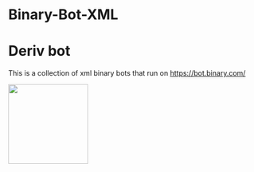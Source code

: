 # Binary-Bot-XML 
# Deriv bot
This is  a collection of xml binary bots that run on https://bot.binary.com/

<a href="https://www.patreon.com/renykip">
  <img src="https://c5.patreon.com/external/logo/become_a_patron_button@2x.png" width="160">
</a>

